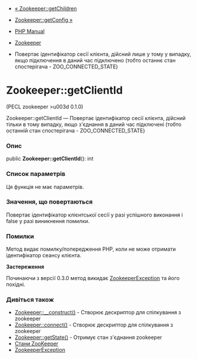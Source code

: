 - [« Zookeeper::getChildren](zookeeper.getchildren.md)
- [Zookeeper::getConfig »](zookeeper.getconfig.md)

- [PHP Manual](index.md)
- [Zookeeper](class.zookeeper.md)
- Повертає ідентифікатор сесії клієнта, дійсний лише у тому
у випадку, якщо підключення в даний час підключено (тобто останнє
стан спостерігача - ZOO_CONNECTED_STATE)

# Zookeeper::getClientId

(PECL zookeeper \>u003d 0.1.0)

Zookeeper::getClientId — Повертає ідентифікатор сесії клієнта,
дійсний тільки в тому випадку, якщо з'єднання в даний час
підключені (тобто останній стан спостерігача - ZOO_CONNECTED_STATE)

### Опис

public **Zookeeper::getClientId**(): int

### Список параметрів

Ця функція не має параметрів.

### Значення, що повертаються

Повертає ідентифікатор клієнтської сесії у разі успішного виконання
і false у разі виникнення помилки.

### Помилки

Метод видає помилку/попередження PHP, коли не може отримати
ідентифікатор сеансу клієнта.

**Застереження**

Починаючи з версії 0.3.0 метод викидає
[ZookeeperException](class.zookeeperexception.md) та його похідні.

### Дивіться також

- [Zookeeper::\_\_construct()](zookeeper.construct.md) - Створює
дескриптор для спілкування з zookeeper
- [Zookeeper::connect()](zookeeper.connect.md) - Створює дескриптор
для спілкування з zookeeper
- [Zookeeper::getState()](zookeeper.getstate.md) - Отримує
стан з'єднання zookeeper
- [Стани
ZooKeeper](class.zookeeper.md#zookeeper.class.constants.states)
- [ZookeeperException](class.zookeeperexception.md)

